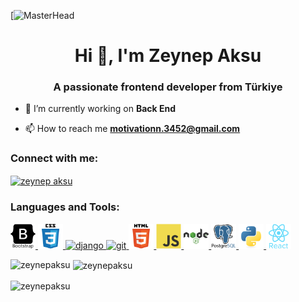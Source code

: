 [![MasterHead](https://www.google.com/url?sa=i&url=https%3A%2F%2Fgithub.com%2Fhallymer%2FHTML_CSS_JS_Python_half-hour_summary_course&psig=AOvVaw25cGh74HgGDMk8c4pUp6pS&ust=1702492968488000&source=images&cd=vfe&opi=89978449&ved=0CBEQjRxqFwoTCLDM5eDGioMDFQAAAAAdAAAAABAD)
<h1 align="center">Hi 👋, I'm Zeynep Aksu</h1>
<h3 align="center">A passionate frontend developer from Türkiye</h3>

- 🔭 I’m currently working on **Back End**

- 📫 How to reach me **motivationn.3452@gmail.com**

<h3 align="left">Connect with me:</h3>
<p align="left">
<a href="https://linkedin.com/in/zeynep aksu" target="blank"><img align="center" src="https://raw.githubusercontent.com/rahuldkjain/github-profile-readme-generator/master/src/images/icons/Social/linked-in-alt.svg" alt="zeynep aksu" height="30" width="40" /></a>
</p>

<h3 align="left">Languages and Tools:</h3>
<p align="left"> <a href="https://getbootstrap.com" target="_blank" rel="noreferrer"> <img src="https://raw.githubusercontent.com/devicons/devicon/master/icons/bootstrap/bootstrap-plain-wordmark.svg" alt="bootstrap" width="40" height="40"/> </a> <a href="https://www.w3schools.com/css/" target="_blank" rel="noreferrer"> <img src="https://raw.githubusercontent.com/devicons/devicon/master/icons/css3/css3-original-wordmark.svg" alt="css3" width="40" height="40"/> </a> <a href="https://www.djangoproject.com/" target="_blank" rel="noreferrer"> <img src="https://cdn.worldvectorlogo.com/logos/django.svg" alt="django" width="40" height="40"/> </a> <a href="https://git-scm.com/" target="_blank" rel="noreferrer"> <img src="https://www.vectorlogo.zone/logos/git-scm/git-scm-icon.svg" alt="git" width="40" height="40"/> </a> <a href="https://www.w3.org/html/" target="_blank" rel="noreferrer"> <img src="https://raw.githubusercontent.com/devicons/devicon/master/icons/html5/html5-original-wordmark.svg" alt="html5" width="40" height="40"/> </a> <a href="https://developer.mozilla.org/en-US/docs/Web/JavaScript" target="_blank" rel="noreferrer"> <img src="https://raw.githubusercontent.com/devicons/devicon/master/icons/javascript/javascript-original.svg" alt="javascript" width="40" height="40"/> </a> <a href="https://nodejs.org" target="_blank" rel="noreferrer"> <img src="https://raw.githubusercontent.com/devicons/devicon/master/icons/nodejs/nodejs-original-wordmark.svg" alt="nodejs" width="40" height="40"/> </a> <a href="https://www.postgresql.org" target="_blank" rel="noreferrer"> <img src="https://raw.githubusercontent.com/devicons/devicon/master/icons/postgresql/postgresql-original-wordmark.svg" alt="postgresql" width="40" height="40"/> </a> <a href="https://www.python.org" target="_blank" rel="noreferrer"> <img src="https://raw.githubusercontent.com/devicons/devicon/master/icons/python/python-original.svg" alt="python" width="40" height="40"/> </a> <a href="https://reactjs.org/" target="_blank" rel="noreferrer"> <img src="https://raw.githubusercontent.com/devicons/devicon/master/icons/react/react-original-wordmark.svg" alt="react" width="40" height="40"/> </a> </p>

<p><img align="left" src="https://github-readme-stats.vercel.app/api/top-langs?username=zeynepaksu&show_icons=true&locale=en&layout=compact" alt="zeynepaksu" /></p>

<p>&nbsp;<img align="center" src="https://github-readme-stats.vercel.app/api?username=zeynepaksu&show_icons=true&locale=en" alt="zeynepaksu" /></p>

<p><img align="center" src="https://github-readme-streak-stats.herokuapp.com/?user=zeynepaksu&" alt="zeynepaksu" /></p>





